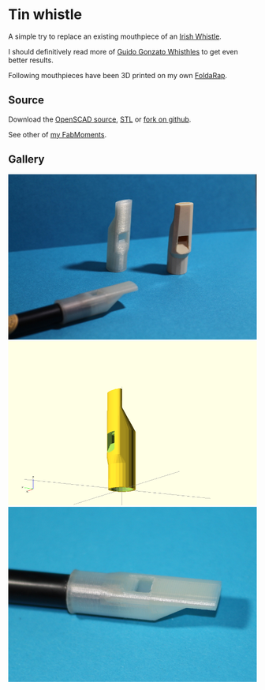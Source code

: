 Tin whistle
===========


A simple try to replace an existing mouthpiece of an [Irish Whistle](http://en.wikipedia.org/wiki/Tin_whistle).

I should definitively read more of [Guido Gonzato Whisthles](http://www.ggwhistles.com/) to get even better results.

Following mouthpieces have been 3D printed on my own [FoldaRap](http://reprap.org/wiki/FoldaRap/fr).

Source
------

Download the [OpenSCAD source](tinwhistle.scad?raw=true), [STL](tinwhistle.stl?raw=true) or [fork on github](https://github.com/loic-fejoz/loic-fejoz-fabmoments/tree/master/tinwhistle).

See other of [my FabMoments](https://github.com/loic-fejoz/loic-fejoz-fabmoments/tree/master/).

Gallery
-------

![Two printed tinwhistle mouthpieces and the original](tinwhistle-before-after-800x533.jpg?raw=true)
![A screenshot of the mouthpiece from OpenSCAD](tinwhistle.png?raw=true)
![Two printed tinwhistle mouthpieces and the original](tinwhistle-800x562.jpg?raw=true)

